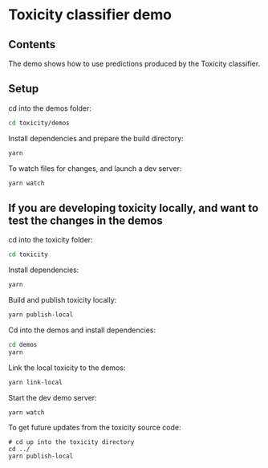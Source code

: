 # Toxicity classifier demo

## Contents

The demo shows how to use predictions produced by the Toxicity classifier.

## Setup

cd into the demos folder:

```sh
cd toxicity/demos
```

Install dependencies and prepare the build directory:

```sh
yarn
```

To watch files for changes, and launch a dev server:

```sh
yarn watch
```

## If you are developing toxicity locally, and want to test the changes in the demos

cd into the toxicity folder:
```sh
cd toxicity
```

Install dependencies:
```sh
yarn
```

Build and publish toxicity locally:
```sh
yarn publish-local
```

Cd into the demos and install dependencies:

```sh
cd demos
yarn
```

Link the local toxicity to the demos:
```sh
yarn link-local
```

Start the dev demo server:
```sh
yarn watch
```

To get future updates from the toxicity source code:
```
# cd up into the toxicity directory
cd ../
yarn publish-local
```
